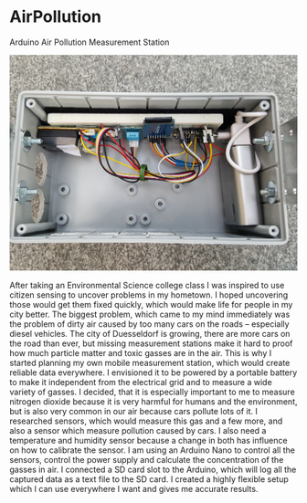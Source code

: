 # AirPollution
Arduino Air Pollution Measurement Station

![sensor](/sensor.jpg?raw=true "Sensor")

After taking an Environmental Science college class I was inspired to use citizen sensing to uncover problems in my hometown. I hoped uncovering those would get them fixed quickly, which would make life for people in my city better.
The biggest problem, which came to my mind immediately was the problem of dirty air caused by too many cars on the roads – especially diesel vehicles. The city of Duesseldorf is growing, there are more cars on the road than ever, but missing measurement stations make it hard to proof how much particle matter and toxic gasses are in the air.
This is why I started planning my own mobile measurement station, which would create reliable data everywhere. I envisioned it to be powered by a portable battery to make it independent from the electrical grid and to measure a wide variety of gasses.
I decided, that it is especially important to me to measure nitrogen dioxide because it is very harmful for humans and the environment, but is also very common in our air because cars pollute lots of it. I researched sensors, which would measure this gas and a few more, and also a sensor which measure pollution caused by cars. I also need a temperature and humidity sensor because a change in both has influence on how to calibrate the sensor.
I am using an Arduino Nano to control all the sensors, control the power supply and calculate the concentration of the gasses in air. I connected a SD card slot to the Arduino, which will log all the captured data as a text file to the SD card.
I created a highly flexible setup which I can use everywhere I want and gives me accurate results.
